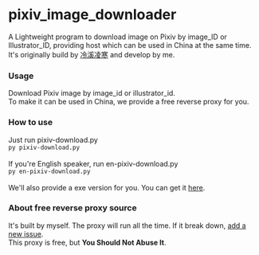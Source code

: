 # pixiv_image_downloader
A Lightweight program to download image on Pixiv by image_ID or Illustrator_ID, providing host which can be used in China at the same time.<br>
It's originally build by <a href="https://www.cnblogs.com/OoGKoO/p/14582755.html">冷溪凌寒</a> and develop by me.<br>
<h3>Usage</h3>
Download Pixiv image by image_id or illustrator_id.<br>
To make it can be used in China, we provide a free reverse proxy for you.
<h3>How to use</h3>
Just run pixiv-download.py<br>
<code>py pixiv-download.py</code><br><br>
If you're English speaker, run en-pixiv-download.py<br>
 <code>py en-pixiv-download.py</code><br><br>
 We'll also provide a exe version for you. You can get it <a href="https://github.com/ldcivan/pixiv_image_downloader/releases/tag/v1.0" target="_blank">here</a>.
<h3>About free reverse proxy source</h3>
It's built by myself. The proxy will run all the time. If it break down, <a href="https://github.com/ldcivan/pixiv_image_downloader/issues/new">add a new issue</a>.<br>
This proxy is free, but <b>You Should Not Abuse It</b>.
